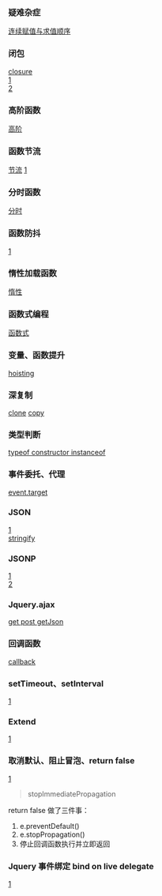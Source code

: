 ### 疑难杂症
[连续赋值与求值顺序](http://www.bubuko.com/infodetail-712767.html)

### 闭包
[closure](http://www.cnblogs.com/ahthw/p/5117570.html)  
[1](http://www.cnblogs.com/xxcanghai/p/4991870.html)  
[2](http://www.cnblogs.com/best/p/6206268.html)

### 高阶函数
[高阶](http://www.cnblogs.com/ahthw/p/5117570.html)


### 函数节流
[节流](http://www.cnblogs.com/ahthw/p/5117570.html)
[1](http://blog.csdn.net/charlene0824/article/details/52080181)


### 分时函数
[分时](http://www.cnblogs.com/ahthw/p/5117570.html)


### 函数防抖
[1](http://blog.csdn.net/charlene0824/article/details/52080181)


### 惰性加载函数
[惰性](http://www.cnblogs.com/ahthw/p/5117570.html)


### 函数式编程
[函数式](https://github.com/llh911001/mostly-adequate-guide-chinese)


### 变量、函数提升
[hoisting](http://www.jb51.net/article/30719.htm)


### 深复制
[clone](http://www.cnblogs.com/jq-melody/p/4499333.html)
[copy](http://www.cnblogs.com/nuannuan7362/p/6642143.html)


### 类型判断
[typeof constructor instanceof](http://www.cnblogs.com/libin-1/p/5902860.html)


### 事件委托、代理
[event.target](http://www.cnblogs.com/libin-1/p/5902860.html)


### JSON
[1](http://www.cnblogs.com/dowinning/archive/2012/04/19/json-jsonp-jquery.html)  
[stringify](https://github.com/ccforward/cc/issues/69)


### JSONP
[1](http://www.cnblogs.com/dowinning/archive/2012/04/19/json-jsonp-jquery.html)  
[2](https://juejin.im/post/593d7f0a128fe1006aea235f)


### Jquery.ajax
[get post getJson](http://www.cnblogs.com/liuling/archive/2013/02/07/sdafsd.html)


### 回调函数
[callback](http://www.zcfy.cc/article/back-to-basics-what-are-callbacks-in-javascript-mdash-sitepoint-3450.html?t=new)


### setTimeout、setInterval
[1](http://qingbob.com/difference-between-settimeout-setinterval/)


### Extend
[1](http://www.cnblogs.com/panmy/p/5936378.html)


### 取消默认、阻止冒泡、return false
[1](http://www.cnblogs.com/dannyxie/p/5642727.html)  

> stopImmediatePropagation

return false 做了三件事：
1. e.preventDefault()
2. e.stopPropagation()
3. 停止回调函数执行并立即返回


### Jquery 事件绑定 bind on live delegate
[1](http://www.cnblogs.com/xilipu31/p/4105794.html)


